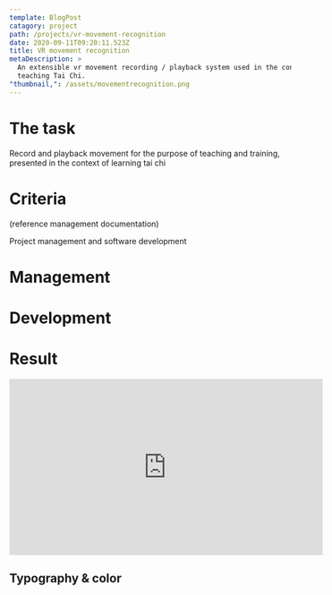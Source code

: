 ```yaml
---
template: BlogPost
catagory: project
path: /projects/vr-movement-recognition
date: 2020-09-11T09:20:11.523Z
title: VR movement recognition
metaDescription: >
  An extensible vr movement recording / playback system used in the context of
  teaching Tai Chi.
"thumbnail,": /assets/movementrecognition.png
---
```

# The task

Record and playback movement for the purpose of teaching and training, presented in the context of learning tai chi



# Criteria

(reference management documentation)

Project management and software development 



# Management



# Development



# Result

<iframe width="560" height="315" src="https://www.youtube.com/embed/odZys8Tsu-8" frameborder="0" allow="accelerometer; autoplay; encrypted-media; gyroscope; picture-in-picture" allowfullscreen></iframe>





## Typography & color